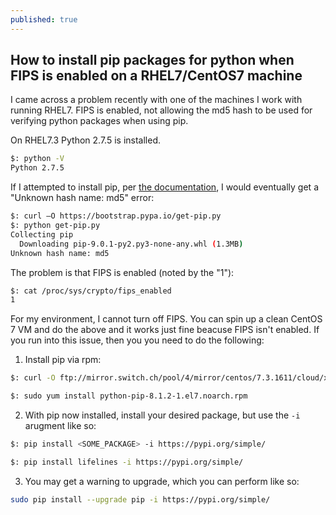 ```yaml
---
published: true
---
```

## How to install pip packages for python when FIPS is enabled on a RHEL7/CentOS7 machine

I came across a problem recently with one of the machines I work with running RHEL7. FIPS is enabled, not allowing the md5 hash to be used for verifying python packages when using pip. 

On RHEL7.3 Python 2.7.5 is installed.
```bash
$: python -V
Python 2.7.5
```

If I attempted to install pip, per [the documentation](https://packaging.python.org/installing/#install-pip-setuptools-and-wheel), I would eventually get a "Unknown hash name: md5" error: 
```bash
$: curl –O https://bootstrap.pypa.io/get-pip.py
$: python get-pip.py
Collecting pip
  Downloading pip-9.0.1-py2.py3-none-any.whl (1.3MB)
Unknown hash name: md5
```

The problem is that FIPS is enabled (noted by the "1"): 
```bash
$: cat /proc/sys/crypto/fips_enabled
1
```

For my environment, I cannot turn off FIPS. You can spin up a clean CentOS 7 VM and do the above and it works just fine beacuse FIPS isn't enabled. If you run into this issue, then you you need to do the following: 
1. Install pip via rpm:

```bash
$: curl -O ftp://mirror.switch.ch/pool/4/mirror/centos/7.3.1611/cloud/x86_64/openstack-newton/common/python-pip-8.1.2-1.el7.noarch.rpm 
```
```bash
$: sudo yum install python-pip-8.1.2-1.el7.noarch.rpm
```
2. With pip now installed, install your desired package, but use the `-i` arugment like so:
```bash
$: pip install <SOME_PACKAGE> -i https://pypi.org/simple/

$: pip install lifelines -i https://pypi.org/simple/
```
3. You may get a warning to upgrade, which you can perform like so: 
```bash
sudo pip install --upgrade pip -i https://pypi.org/simple/
```
